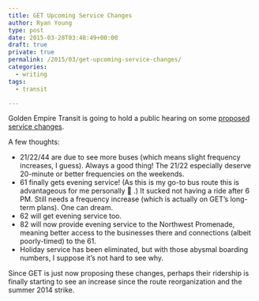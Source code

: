 ```yaml
---
title: GET Upcoming Service Changes
author: Ryan Young
type: post
date: 2015-03-28T03:48:49+00:00
draft: true
private: true
permalink: /2015/03/get-upcoming-service-changes/
categories:
  - writing
tags:
  - transit

---
```

Golden Empire Transit is going to hold a public hearing on some [proposed service changes][1].

A few thoughts:

  * 21/22/44 are due to see more buses (which means slight frequency increases, I guess). Always a good thing! The 21/22 especially deserve 20-minute or better frequencies on the weekends.
  * 61 finally gets evening service! (As this is my go-to bus route this is advantageous for me personally 🙂 .) It sucked not having a ride after 6 PM. Still needs a frequency increase (which is actually on GET&#8217;s long-term plans). One can dream.
  * 62 will get evening service too.
  * 82 will now provide evening service to the Northwest Promenade, meaning better access to the businesses there and connections (albeit poorly-timed) to the 61.
  * Holiday service has been eliminated, but with those abysmal boarding numbers, I suppose it&#8217;s not hard to see why.

Since GET is just now proposing these changes, perhaps their ridership is finally starting to see an increase since the route reorganization and the summer 2014 strike.

 [1]: http://www.getbus.org/news/get-holds-public-hearing-to-hear-comments-about-proposed-service-changes/